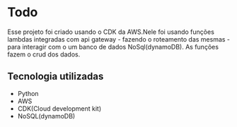 # Todo
Esse projeto foi criado usando o CDK da AWS.Nele foi usando funções lambdas integradas com api gateway - fazendo o roteamento das mesmas - para interagir com o um banco de dados NoSql(dynamoDB).
As funções fazem o crud dos dados.

## Tecnologia utilizadas
- Python 
- AWS 
- CDK(Cloud development kit)
- NoSQL(dynamoDB)